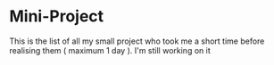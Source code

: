 # Mini-Project

This is the list of all my small project who took me a short time before realising them ( maximum 1 day ).
I'm still working on it
